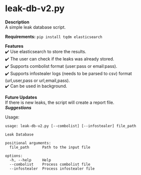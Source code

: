 # leak-db-v2.py
**Description** <br />
A simple leak database script. <br />

**Requirements:**
```pip install tqdm elasticsearch```

**Features** <br />
:heavy_check_mark: Use elasticsearch to store the results. <br />
:heavy_check_mark: The user can check if the leaks was already stored. <br />
:heavy_check_mark: Supports combolist format (user:pass or email:pass). <br />
:heavy_check_mark: Supports infostealer logs (needs to be parsed to csv) format (url,user,pass or url,email,pass). <br />
:heavy_check_mark: Can be used in background. <br />

**Future Updates** <br />
If there is new leaks, the script will create a report file. <br />
***Suggestions***

Usage:
```
usage: leak-db-v2.py [--combolist] [--infostealer] file_path

Leak Database

positional arguments:
  file_path      Path to the input file

options:
  -h, --help     Help
  --combolist    Process combolist file
  --infostealer  Process infostealer file
```

